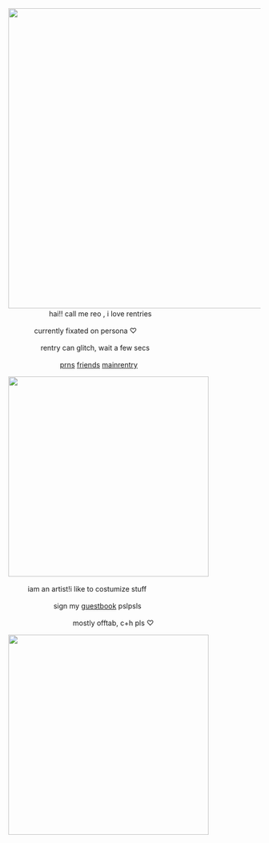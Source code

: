 <img src="https://i.imgur.com/BHy6Vjd.png&=80" width="600">
ㅤ
ㅤㅤㅤㅤㅤhai!! call me reo , i love rentries


ㅤㅤㅤㅤcurrently fixated on persona ♡

ㅤㅤㅤㅤㅤrentry can glitch, wait a few secs

ㅤㅤㅤㅤㅤㅤㅤㅤ[prns](https://pronouns.cc/@kureomi) [friends](https://rentry.co/lovemailreo) [mainrentry](https://rentry.co/cinnamonp)

<img src="https://i.imgur.com/ELeWurl.png&" width="400">

ㅤㅤㅤiam an artist!i like to costumize stuff

ㅤㅤㅤㅤㅤㅤㅤsign my [guestbook](https://kureomi.123guestbook.com/) pslpsls

ㅤㅤㅤㅤㅤㅤㅤㅤㅤㅤmostly offtab, c+h⁠ pls ♡

<img src="https://i.imgur.com/qBiejRY.png&=80" width="400">

ㅤ
